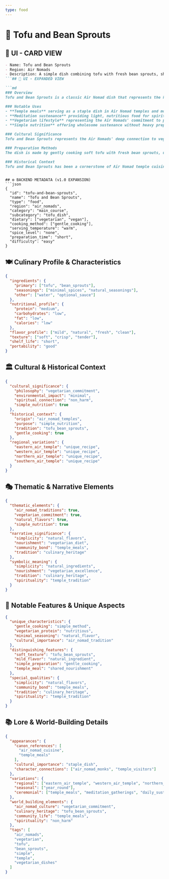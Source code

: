 ```yaml
---
type: food
---
```


# 🥢 Tofu and Bean Sprouts

## 🎴 UI - CARD VIEW

```md
- Name: Tofu and Bean Sprouts
- Region: Air Nomads
- Description: A simple dish combining tofu with fresh bean sprouts, showcasing the Air Nomads' minimal use of spices.
```## 📖 UI - EXPANDED VIEW

```md
### Overview
Tofu and Bean Sprouts is a classic Air Nomad dish that represents the kingdom's mastery of simple, wholesome cooking and their appreciation for natural, unadorned flavors. This light and nutritious dish combines soft tofu with crisp, fresh bean sprouts, creating a meal that showcases the Air Nomads' characteristic minimal use of spices and their ability to let natural ingredients speak for themselves. The dish embodies the Air Nomads' philosophy of simple, satisfying meals that can sustain both body and spirit.

### Notable Uses
- **Temple meals** serving as a staple dish in Air Nomad temples and monasteries
- **Meditation sustenance** providing light, nutritious food for spiritual practices
- **Vegetarian lifestyle** representing the Air Nomads' commitment to plant-based eating
- **Simple nutrition** offering wholesome sustenance without heavy preparation

### Cultural Significance
Tofu and Bean Sprouts represents the Air Nomads' deep connection to vegetarianism and their philosophy of non-harm to all living beings. It embodies the kingdom's appreciation for simple, natural foods and its tradition of creating meals that can sustain the body while respecting the spirit. The dish also reflects the Air Nomads' nomadic lifestyle and their ability to create satisfying meals from readily available ingredients.

### Preparation Methods
The dish is made by gently cooking soft tofu with fresh bean sprouts, using minimal seasoning to allow the natural flavors of both ingredients to shine through. The preparation emphasizes gentle cooking techniques that preserve the natural textures and flavors of the tofu and sprouts. The dish is typically served warm but not hot, allowing the natural qualities of the ingredients to be fully appreciated.

### Historical Context
Tofu and Bean Sprouts has been a cornerstone of Air Nomad temple cuisine for generations, with recipes and techniques passed down through monastic communities. The dish represents the Air Nomads' long tradition of creating simple, nutritious meals and their ability to adapt to whatever ingredients are available locally.
```
```

## ⚙️ BACKEND METADATA (v1.0 EXPANSION)
```json
{
  "id": "tofu-and-bean-sprouts",
  "name": "Tofu and Bean Sprouts",
  "type": "food",
  "region": "air_nomads",
  "category": "main_course",
  "subcategory": "tofu_dish",
  "dietary": ["vegetarian", "vegan"],
  "cooking_method": ["gentle_cooking"],
  "serving_temperature": "warm",
  "spice_level": "none",
  "preparation_time": "short",
  "difficulty": "easy"
}
```

## 🍽️ Culinary Profile & Characteristics
```json
{
  "ingredients": {
    "primary": ["tofu", "bean_sprouts"],
    "seasonings": ["minimal_spices", "natural_seasonings"],
    "other": ["water", "optional_sauce"]
  },
  "nutritional_profile": {
    "protein": "medium",
    "carbohydrates": "low",
    "fat": "low",
    "calories": "low"
  },
  "flavor_profile": ["mild", "natural", "fresh", "clean"],
  "texture": ["soft", "crisp", "tender"],
  "shelf_life": "short",
  "portability": "good"
}
```

## 🏛️ Cultural & Historical Context
```json
{
  "cultural_significance": {
    "philosophy": "vegetarian_commitment",
    "environmental_impact": "minimal",
    "spiritual_connection": "non_harm",
    "simple_nutrition": true
  },
  "historical_context": {
    "origin": "air_nomad_temples",
    "purpose": "simple_nutrition",
    "tradition": "tofu_bean_sprouts",
    "gentle_cooking": true
  },
  "regional_variations": {
    "eastern_air_temple": "unique_recipe",
    "western_air_temple": "unique_recipe",
    "northern_air_temple": "unique_recipe",
    "southern_air_temple": "unique_recipe"
  }
}
```

## 🎭 Thematic & Narrative Elements
```json
{
  "thematic_elements": {
    "air_nomad_traditions": true,
    "vegetarian_commitment": true,
    "natural_flavors": true,
    "simple_nutrition": true
  },
  "narrative_significance": {
    "simplicity": "natural_flavors",
    "nourishment": "vegetarian_diet",
    "community_bond": "temple_meals",
    "tradition": "culinary_heritage"
  },
  "symbolic_meaning": {
    "simplicity": "natural_ingredients",
    "nourishment": "vegetarian_excellence",
    "tradition": "culinary_heritage",
    "spirituality": "temple_tradition"
  }
}
```

## 🌟 Notable Features & Unique Aspects
```json
{
  "unique_characteristics": {
    "gentle_cooking": "simple_method",
    "vegetarian_protein": "nutritious",
    "minimal_seasoning": "natural_flavor",
    "cultural_importance": "air_nomad_tradition"
  },
  "distinguishing_features": {
    "soft_texture": "tofu_bean_sprouts",
    "mild_flavor": "natural_ingredient",
    "simple_preparation": "gentle_cooking",
    "temple_meal": "shared_nourishment"
  },
  "special_qualities": {
    "simplicity": "natural_flavors",
    "community_bond": "temple_meals",
    "tradition": "culinary_heritage",
    "spirituality": "temple_tradition"
  }
}
```

## 📚 Lore & World-Building Details
```json
{
  "appearances": {
    "canon_references": [
      "air_nomad_cuisine",
      "temple_meals"
    ],
    "cultural_importance": "staple_dish",
    "character_connections": ["air_nomad_monks", "temple_visitors"]
  },
  "variations": {
    "regional": ["eastern_air_temple", "western_air_temple", "northern_air_temple", "southern_air_temple"],
    "seasonal": ["year_round"],
    "ceremonial": ["temple_meals", "meditation_gatherings", "daily_sustenance"]
  },
  "world_building_elements": {
    "air_nomad_culture": "vegetarian_commitment",
    "culinary_heritage": "tofu_bean_sprouts",
    "community_life": "temple_meals",
    "spirituality": "non_harm"
  },
  "tags": [
    "air_nomads",
    "vegetarian",
    "tofu",
    "bean_sprouts",
    "simple",
    "temple",
    "vegetarian_dishes"
  ]
}
```
